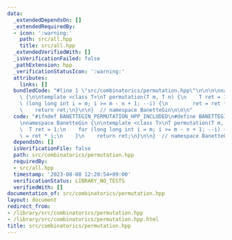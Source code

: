 ```yaml
---
data:
  _extendedDependsOn: []
  _extendedRequiredBy:
  - icon: ':warning:'
    path: src/all.hpp
    title: src/all.hpp
  _extendedVerifiedWith: []
  _isVerificationFailed: false
  _pathExtension: hpp
  _verificationStatusIcon: ':warning:'
  attributes:
    links: []
  bundledCode: "#line 1 \"src/combinatorics/permutation.hpp\"\n\n\n\nnamespace BanetteGin\
    \ {\n\ntemplate <class T>\nT permutation(T m, T n) {\n    T ret = 1;\n    for\
    \ (long long int i = m; i >= m - n + 1; --i) {\n        ret = ret * i;\n    }\n\
    \    return ret;\n}\n\n}  // namespace BanetteGin\n\n\n"
  code: "#ifndef BANETTEGIN_PERMUTATION_HPP_INCLUDED\n#define BANETTEGIN_PERMUTATION_HPP_INCLUDED\n\
    \nnamespace BanetteGin {\n\ntemplate <class T>\nT permutation(T m, T n) {\n  \
    \  T ret = 1;\n    for (long long int i = m; i >= m - n + 1; --i) {\n        ret\
    \ = ret * i;\n    }\n    return ret;\n}\n\n}  // namespace BanetteGin\n\n#endif"
  dependsOn: []
  isVerificationFile: false
  path: src/combinatorics/permutation.hpp
  requiredBy:
  - src/all.hpp
  timestamp: '2023-08-08 12:20:54+09:00'
  verificationStatus: LIBRARY_NO_TESTS
  verifiedWith: []
documentation_of: src/combinatorics/permutation.hpp
layout: document
redirect_from:
- /library/src/combinatorics/permutation.hpp
- /library/src/combinatorics/permutation.hpp.html
title: src/combinatorics/permutation.hpp
---
```

